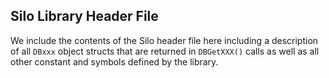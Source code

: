## Silo Library Header File

We include the contents of the Silo header file here including a description of all `DBxxx` object structs that are returned in `DBGetXXX()` calls as well as all other constant and symbols defined by the library.



